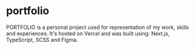 # portfolio
PORTFOLIO is a personal project used for representation of my work, skills and experiences. It's hosted on Vercel and was built using: Next.js, TypeScript, SCSS and Figma.
